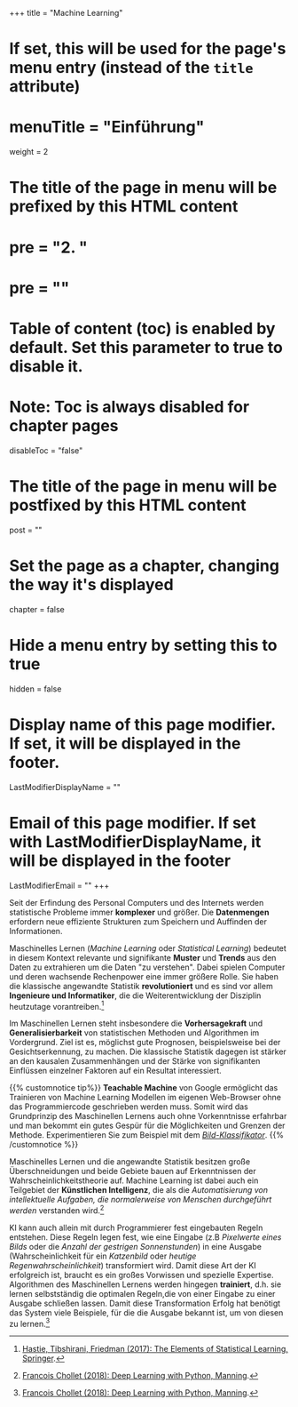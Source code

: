 +++
title = "Machine Learning"
# If set, this will be used for the page's menu entry (instead of the `title` attribute)
# menuTitle = "Einführung"
weight = 2
# The title of the page in menu will be prefixed by this HTML content
# pre = "<b>2. </b>"
# pre = "<i class='fab fa-github'></i>"
# Table of content (toc) is enabled by default. Set this parameter to true to disable it.
# Note: Toc is always disabled for chapter pages
disableToc = "false"

# The title of the page in menu will be postfixed by this HTML content
post = ""
# Set the page as a chapter, changing the way it's displayed
chapter = false
# Hide a menu entry by setting this to true
hidden = false
# Display name of this page modifier. If set, it will be displayed in the footer.
LastModifierDisplayName = ""
# Email of this page modifier. If set with LastModifierDisplayName, it will be displayed in the footer
LastModifierEmail = ""
+++

Seit der Erfindung des Personal Computers und des Internets werden statistische Probleme immer **komplexer** und größer. Die **Datenmengen** erfordern neue effiziente Strukturen zum Speichern und Auffinden der Informationen.

Maschinelles Lernen (*Machine Learning* oder *Statistical Learning*) bedeutet in diesem Kontext relevante und signifikante **Muster** und **Trends** aus den Daten zu extrahieren um die Daten "zu verstehen". Dabei spielen Computer und deren wachsende Rechenpower eine immer größere Rolle. Sie haben die klassische angewandte Statistik **revolutioniert** und es sind vor allem **Ingenieure und Informatiker**, die die Weiterentwicklung der Disziplin heutzutage vorantreiben.[^1]

Im Maschinellen Lernen steht insbesondere die **Vorhersagekraft** und **Generalisierbarkeit** von statistischen Methoden und Algorithmen im Vordergrund. Ziel ist es, möglichst gute Prognosen, beispielsweise bei der Gesichtserkennung, zu machen. Die klassische Statistik dagegen ist stärker an den kausalen Zusammenhängen und der Stärke von signifikanten Einflüssen einzelner Faktoren auf ein Resultat interessiert.

{{% customnotice tip%}}
**Teachable Machine** von Google ermöglicht das Trainieren von Machine Learning Modellen im eigenen Web-Browser ohne das Programmiercode geschrieben werden muss. Somit wird das Grundprinzip des Maschinellen Lernens auch ohne Vorkenntnisse erfahrbar und man bekommt ein gutes Gespür für die Möglichkeiten und Grenzen der Methode. Experimentieren Sie zum Beispiel mit dem [*Bild-Klassifikator*](https://teachablemachine.withgoogle.com/train/image).
{{% /customnotice %}}

Maschinelles Lernen und die angewandte Statistik besitzen große Überschneidungen und beide Gebiete bauen auf Erkenntnissen der Wahrscheinlichkeitstheorie auf. Machine Learning ist dabei auch ein Teilgebiet der **Künstlichen Intelligenz**, die als die *Automatisierung von intellektuelle Aufgaben, die normalerweise von Menschen durchgeführt werden* verstanden wird.[^2]

KI kann auch allein mit durch Programmierer fest eingebauten Regeln entstehen. Diese Regeln legen fest, wie eine Eingabe (z.B *Pixelwerte eines Bilds* oder die *Anzahl der gestrigen Sonnenstunden*) in eine Ausgabe (Wahrscheinlichkeit für ein *Katzenbild* oder *heutige Regenwahrscheinlichkeit*) transformiert wird. Damit diese Art der KI erfolgreich ist, braucht es ein großes Vorwissen und spezielle Expertise. Algorithmen des Maschinellen Lernens werden hingegen **trainiert**, d.h. sie lernen selbstständig die optimalen Regeln,die von einer Eingabe zu einer Ausgabe schließen lassen. Damit diese Transformation Erfolg hat benötigt das System viele Beispiele, für die die Ausgabe bekannt ist, um von diesen zu lernen.[^2]












[^1]: [Hastie, Tibshirani, Friedman (2017): The Elements of Statistical Learning, Springer](https://web.stanford.edu/~hastie/ElemStatLearn/).

[^2]: [Francois Chollet (2018): Deep Learning with Python, Manning](https://www.manning.com/books/deep-learning-with-python).
